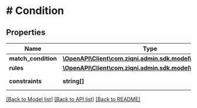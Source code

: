 # # Condition

## Properties

Name | Type | Description | Notes
------------ | ------------- | ------------- | -------------
**match_condition** | [**\OpenAPI\Client\com.ziqni.admin.sdk.model\MatchCondition**](MatchCondition.md) |  |
**rules** | [**\OpenAPI\Client\com.ziqni.admin.sdk.model\Rule[]**](Rule.md) |  |
**constraints** | **string[]** | Additional constraints |

[[Back to Model list]](../../README.md#models) [[Back to API list]](../../README.md#endpoints) [[Back to README]](../../README.md)
